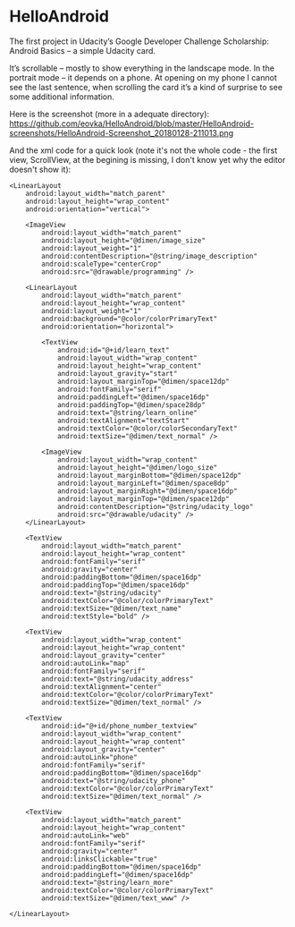 # HelloAndroid

The first project in Udacity’s Google Developer Challenge Scholarship: Android Basics – a simple Udacity card.

It’s scrollable – mostly to show everything in the landscape mode. In the portrait mode – it depends on a phone. At opening on my phone I cannot see the last sentence, when scrolling the card it’s a kind of surprise to see some additional information.

Here is the screenshot (more in a adequate directory):
https://github.com/eovka/HelloAndroid/blob/master/HelloAndroid-screenshots/HelloAndroid-Screenshot_20180128-211013.png

And the xml code for a quick look (note it's not the whole code - the first view, ScrollView, at the begining is missing, I don't know yet why the editor doesn't show it):

<?xml version="1.0" encoding="utf-8"?>
<ScrollView xmlns:android="http://schemas.android.com/apk/res/android"
    xmlns:tools="http://schemas.android.com/tools"
    android:layout_width="match_parent"
    android:layout_height="match_parent"
    android:background="@color/colorPrimary"
    android:orientation="vertical"
    tools:context=".MainActivity">

    <LinearLayout
        android:layout_width="match_parent"
        android:layout_height="wrap_content"
        android:orientation="vertical">

        <ImageView
            android:layout_width="match_parent"
            android:layout_height="@dimen/image_size"
            android:layout_weight="1"
            android:contentDescription="@string/image_description"
            android:scaleType="centerCrop"
            android:src="@drawable/programming" />

        <LinearLayout
            android:layout_width="match_parent"
            android:layout_height="wrap_content"
            android:layout_weight="1"
            android:background="@color/colorPrimaryText"
            android:orientation="horizontal">

            <TextView
                android:id="@+id/learn_text"
                android:layout_width="wrap_content"
                android:layout_height="wrap_content"
                android:layout_gravity="start"
                android:layout_marginTop="@dimen/space12dp"
                android:fontFamily="serif"
                android:paddingLeft="@dimen/space16dp"
                android:paddingTop="@dimen/space28dp"
                android:text="@string/learn_online"
                android:textAlignment="textStart"
                android:textColor="@color/colorSecondaryText"
                android:textSize="@dimen/text_normal" />

            <ImageView
                android:layout_width="wrap_content"
                android:layout_height="@dimen/logo_size"
                android:layout_marginBottom="@dimen/space12dp"
                android:layout_marginLeft="@dimen/space8dp"
                android:layout_marginRight="@dimen/space16dp"
                android:layout_marginTop="@dimen/space12dp"
                android:contentDescription="@string/udacity_logo"
                android:src="@drawable/udacity" />
        </LinearLayout>

        <TextView
            android:layout_width="match_parent"
            android:layout_height="wrap_content"
            android:fontFamily="serif"
            android:gravity="center"
            android:paddingBottom="@dimen/space16dp"
            android:paddingTop="@dimen/space16dp"
            android:text="@string/udacity"
            android:textColor="@color/colorPrimaryText"
            android:textSize="@dimen/text_name"
            android:textStyle="bold" />

        <TextView
            android:layout_width="wrap_content"
            android:layout_height="wrap_content"
            android:layout_gravity="center"
            android:autoLink="map"
            android:fontFamily="serif"
            android:text="@string/udacity_address"
            android:textAlignment="center"
            android:textColor="@color/colorPrimaryText"
            android:textSize="@dimen/text_normal" />

        <TextView
            android:id="@+id/phone_number_textview"
            android:layout_width="wrap_content"
            android:layout_height="wrap_content"
            android:layout_gravity="center"
            android:autoLink="phone"
            android:fontFamily="serif"
            android:paddingBottom="@dimen/space16dp"
            android:text="@string/udacity_phone"
            android:textColor="@color/colorPrimaryText"
            android:textSize="@dimen/text_normal" />

        <TextView
            android:layout_width="match_parent"
            android:layout_height="wrap_content"
            android:autoLink="web"
            android:fontFamily="serif"
            android:gravity="center"
            android:linksClickable="true"
            android:paddingBottom="@dimen/space16dp"
            android:paddingLeft="@dimen/space16dp"
            android:text="@string/learn_more"
            android:textColor="@color/colorPrimaryText"
            android:textSize="@dimen/text_www" />

    </LinearLayout>
</ScrollView>
